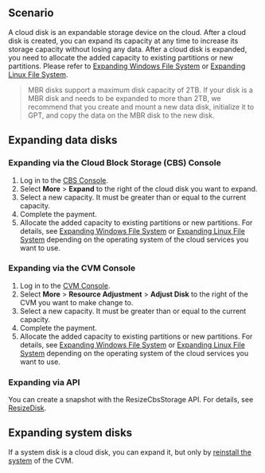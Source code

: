 ## Scenario
A cloud disk is an expandable storage device on the cloud. After a cloud disk is created, you can expand its capacity at any time to increase its storage capacity without losing any data.
After a cloud disk is expanded, you need to allocate the added capacity to existing partitions or new partitions. Please refer to [Expanding Windows File System](https://intl.cloud.tencent.com/document/product/362/6737) or [Expanding Linux File System]( https://intl.cloud.tencent.com/document/product/362/6738).
> MBR disks support a maximum disk capacity of 2TB. If your disk is a MBR disk and needs to be expanded to more than 2TB, we recommend that you create and mount a new data disk, initialize it to GPT, and copy the data on the MBR disk to the new disk.

## Expanding data disks
### Expanding via the Cloud Block Storage (CBS) Console
1. Log in to the [CBS Console](https://console.cloud.tencent.com/cvm/cbs).
2. Select **More** > **Expand** to the right of the cloud disk you want to expand.
3. Select a new capacity. It must be greater than or equal to the current capacity.
4. Complete the payment.
5. Allocate the added capacity to existing partitions or new partitions. For details, see [Expanding Windows File System](https://intl.cloud.tencent.com/document/product/362/6737) or [Expanding Linux File System]( https://intl.cloud.tencent.com/document/product/362/6738) depending on the operating system of the cloud services you want to use.

### Expanding via the CVM Console
1. Log in to the [CVM Console](https://console.cloud.tencent.com/cvm/index).
2. Select **More** > **Resource Adjustment** > **Adjust Disk** to the right of the CVM you want to make change to.
3. Select a new capacity. It must be greater than or equal to the current capacity.
4. Complete the payment.
5. Allocate the added capacity to existing partitions or new partitions. For details, see [Expanding Windows File System](https://intl.cloud.tencent.com/document/product/362/6737) or [Expanding Linux File System]( https://intl.cloud.tencent.com/document/product/362/6738) depending on the operating system of the cloud services you want to use.

### Expanding via API
You can create a snapshot with the ResizeCbsStorage API. For details, see [ResizeDisk](https://intl.cloud.tencent.com/document/product/362/16310).

## Expanding system disks
If a system disk is a cloud disk, you can expand it, but only by [reinstall the system](https://intl.cloud.tencent.com/document/product/213/4933) of the CVM.
